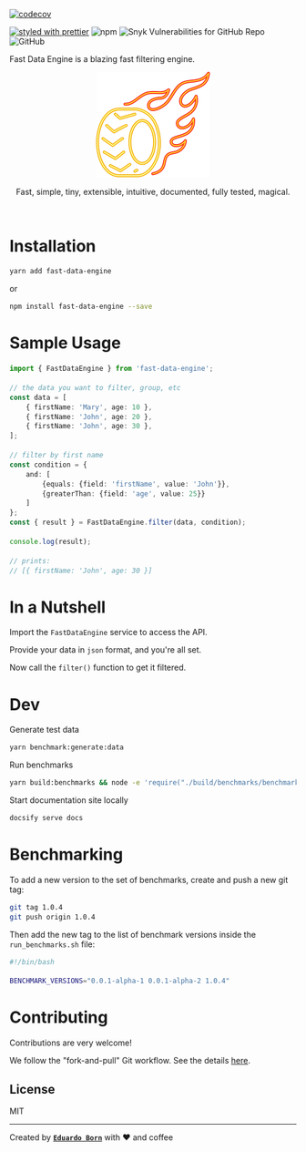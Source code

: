 [![codecov](https://codecov.io/gh/nosachamos/fast-data-engine/branch/master/graph/badge.svg)](https://codecov.io/gh/nosachamos/fast-data-engine)

[![styled with prettier](https://img.shields.io/badge/styled_with-prettier-ff69b4.svg)](https://github.com/prettier/prettier)
![npm](https://img.shields.io/npm/v/fast-data-engine.svg)
![Snyk Vulnerabilities for GitHub Repo](https://img.shields.io/snyk/vulnerabilities/github/nosachamos/fast-data-engine.svg)
![GitHub](https://img.shields.io/github/license/nosachamos/fast-data-engine.svg)

Fast Data Engine is a blazing fast filtering engine.

<p align="center">
<img width="200px" src="https://github.com/nosachamos/fast-data-engine/raw/master/docs/logo_transparent.png" alt="fast-data-engine" style="max-width:100%;">
</p>
<p align="center">Fast, simple, tiny, extensible, intuitive, documented, fully tested, magical.</p>

<br/>


# Installation

```sh
yarn add fast-data-engine
```

or

```sh
npm install fast-data-engine --save
```

# Sample Usage

```ts
import { FastDataEngine } from 'fast-data-engine';

// the data you want to filter, group, etc
const data = [
    { firstName: 'Mary', age: 10 },
    { firstName: 'John', age: 20 },
    { firstName: 'John', age: 30 },
];

// filter by first name
const condition = {
    and: [
        {equals: {field: 'firstName', value: 'John'}},
        {greaterThan: {field: 'age', value: 25}}
    ]
};
const { result } = FastDataEngine.filter(data, condition);

console.log(result);

// prints:
// [{ firstName: 'John', age: 30 }]
```


# In a Nutshell

Import the `FastDataEngine` service to access the API. 

Provide your data in `json` format, and you're all set.

Now call the `filter()` function to get it filtered.

# Dev

Generate test data

```sh
yarn benchmark:generate:data
```

Run benchmarks

```sh
yarn build:benchmarks && node -e 'require("./build/benchmarks/benchmark-runner.min.js")'
```

Start documentation site locally

```sh
docsify serve docs
```


# Benchmarking

To add a new version to the set of benchmarks, create and push a new git tag:

```bash
git tag 1.0.4
git push origin 1.0.4
```

Then add the new tag to the list of benchmark versions inside the `run_benchmarks.sh` file:

```bash
#!/bin/bash

BENCHMARK_VERSIONS="0.0.1-alpha-1 0.0.1-alpha-2 1.0.4"
```


# Contributing

Contributions are very welcome!

We follow the "fork-and-pull" Git workflow. See the details [here](./CONTRIBUTING.md).


## License

MIT

---

Created by **[`Eduardo Born`](http://github.com/nosachamos)** with ❤ and coffee
